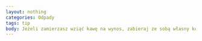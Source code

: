 ```yaml
---
layout: nothing
categories: Odpady
tags: tip
body: Jeżeli zamierzasz wziąć kawę na wynos, zabieraj ze sobą własny kubek termiczny. Pomyśl o liczbie papierowych kubków, które można w ten sposób zaoszczędzić.
---
```

